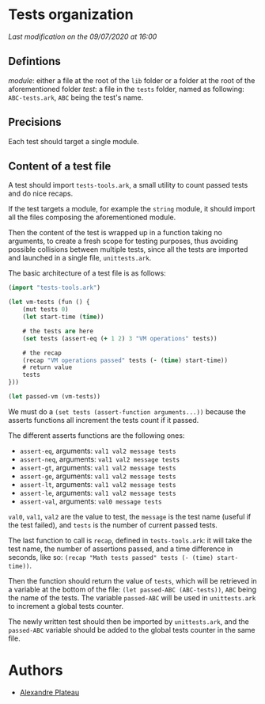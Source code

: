 # Tests organization

*Last modification on the 09/07/2020 at 16:00*

## Defintions

_module_: either a file at the root of the `lib` folder or a folder at the root of the aforementioned folder
_test_: a file in the `tests` folder, named as following: `ABC-tests.ark`, `ABC` being the test's name.

## Precisions

Each test should target a single module.

## Content of a test file

A test should import `tests-tools.ark`, a small utility to count passed tests and do nice recaps.

If the test targets a module, for example the `string` module, it should import all the files composing the aforementioned module.

Then the content of the test is wrapped up in a function taking no arguments, to create a fresh scope for testing purposes, thus avoiding possible collisions between multiple tests, since all the tests are imported and launched in a single file, `unittests.ark`.

The basic architecture of a test file is as follows:

```clojure
(import "tests-tools.ark")

(let vm-tests (fun () {
    (mut tests 0)
    (let start-time (time))

    # the tests are here
    (set tests (assert-eq (+ 1 2) 3 "VM operations" tests))

    # the recap
    (recap "VM operations passed" tests (- (time) start-time))
    # return value
    tests
}))

(let passed-vm (vm-tests))
```

We must do a `(set tests (assert-function arguments...))` because the asserts functions all increment the tests count if it passed.

The different asserts functions are the following ones:
* `assert-eq`, arguments: `val1 val2 message tests`
* `assert-neq`, arguments: `val1 val2 message tests`
* `assert-gt`, arguments: `val1 val2 message tests`
* `assert-ge`, arguments: `val1 val2 message tests`
* `assert-lt`, arguments: `val1 val2 message tests`
* `assert-le`, arguments: `val1 val2 message tests`
* `assert-val`, arguments: `val0 message tests`

`val0`, `val1`, `val2` are the value to test, the `message` is the test name (useful if the test failed), and `tests` is the number of current passed tests.

The last function to call is `recap`, defined in `tests-tools.ark`: it will take the test name, the number of assertions passed, and a time difference in seconds, like so: `(recap "Math tests passed" tests (- (time) start-time))`.

Then the function should return the value of `tests`, which will be retrieved in a variable at the bottom of the file: `(let passed-ABC (ABC-tests))`, `ABC` being the name of the tests. The variable `passed-ABC` will be used in `unittests.ark` to increment a global tests counter.

The newly written test should then be imported by `unittests.ark`, and the `passed-ABC` variable should be added to the global tests counter in the same file.

# Authors

* [Alexandre Plateau](https://github.com/SuperFola)